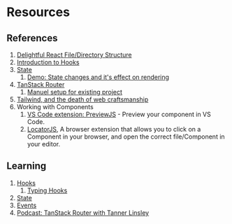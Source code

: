 # Resources

## References

1. [Delightful React File/Directory Structure](https://www.joshwcomeau.com/react/file-structure/)
2. [Introduction to Hooks](https://www.patterns.dev/react/hooks-pattern)
3. [State](https://react.dev/reference/react/useState)
   1. [Demo: State changes and it's effect on rendering](https://td70u.csb.app/)
4. [TanStack Router](https://tanstack.com/router/latest)
   1. [Manuel setup for existing project](https://tanstack.com/router/v1/docs/framework/react/quick-start#manual-setup)
5. [Tailwind, and the death of web craftsmanship](https://pdx.su/blog/2023-07-26-tailwind-and-the-death-of-craftsmanship/)
6. Working with Components
   1. [VS Code extension: PreviewJS](https://marketplace.visualstudio.com/items?itemName=zenclabs.previewjs) - Preview your component in VS Code.
   2. [LocatorJS](https://www.locatorjs.com/), A browser extension that allows you to click on a Component in your browser, and open the correct file/Component in your editor.

## Learning

1. [Hooks](https://react.dev/learn#using-hooks)
   1. [Typing Hooks](https://devtrium.com/posts/react-typescript-how-to-type-hooks)
2. [State](https://react.dev/learn/state-a-components-memory)
3. [Events](https://react.dev/learn/responding-to-events)
4. [Podcast: TanStack Router with Tanner Linsley](https://pca.st/jkpbxt9t)
